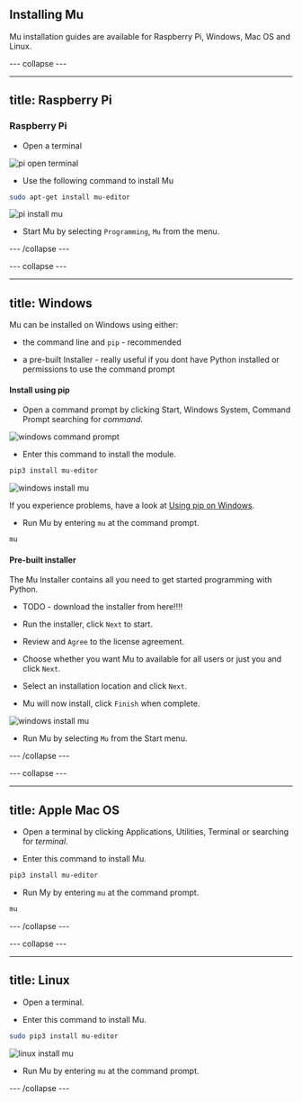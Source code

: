 ## Installing Mu

Mu installation guides are available for Raspberry Pi, Windows, Mac OS and Linux.

--- collapse ---

---
title: Raspberry Pi
---

### Raspberry Pi

+ Open a terminal

![pi open terminal](images/pi-open-terminal.PNG)

+ Use the following command to install Mu

```bash
sudo apt-get install mu-editor
``` 

![pi install mu](images/pi_install_mu.gif)

+ Start Mu by selecting `Programming`, `Mu` from the menu.

--- /collapse ---

--- collapse ---

---
title: Windows
---

Mu can be installed on Windows using either:

+ the command line and `pip` - recommended

+ a pre-built Installer - really useful if you dont have Python installed or permissions to use the command prompt

#### Install using pip

+ Open a command prompt by clicking Start, Windows System, Command Prompt searching for *command*.

![windows command prompt](images/windows_command_prompt_app.PNG)

+ Enter this command to install the module.

```bash
pip3 install mu-editor
```

![windows install mu](images/windows_install_mu.gif)

If you experience problems, have a look at [Using pip on Windows](https://projects.raspberrypi.org/en/projects/using-pip-on-windows).

+ Run Mu by entering `mu` at the command prompt.

```bash
mu
```

#### Pre-built installer

The Mu Installer contains all you need to get started programming with Python.

+ TODO - download the installer from here!!!!

+ Run the installer, click `Next` to start.

+ Review and `Agree` to the license agreement.

+ Choose whether you want Mu to available for all users or just you and click `Next`.

+ Select an installation location and click `Next`.

+ Mu will now install, click `Finish` when complete.

![windows install mu](images/windows_mu_installer.gif)

+ Run Mu by selecting `Mu` from the Start menu.

--- /collapse ---

--- collapse ---

---
title: Apple Mac OS
---

+ Open a terminal by clicking Applications, Utilities, Terminal or searching for *terminal*.

+ Enter this command to install Mu.

```bash
pip3 install mu-editor
```

+ Run My by entering `mu` at the command prompt.

```bash
mu
```

--- /collapse ---

--- collapse ---

---
title: Linux
---

+ Open a terminal.

+ Enter this command to install Mu.

```bash
sudo pip3 install mu-editor
```

![linux install mu](images/linux_install_mu.gif)

+ Run Mu by entering `mu` at the command prompt.

--- /collapse ---
